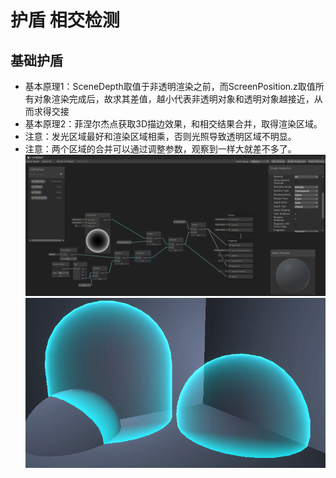 # 护盾 相交检测
## 基础护盾
* 基本原理1：SceneDepth取值于非透明渲染之前，而ScreenPosition.z取值所有对象渲染完成后，故求其差值，越小代表非透明对象和透明对象越接近，从而求得交接
* 基本原理2：菲涅尔杰点获取3D描边效果，和相交结果合并，取得渲染区域。
* 注意：发光区域最好和渲染区域相乘，否则光照导致透明区域不明显。
* 注意：两个区域的合并可以通过调整参数，观察到一样大就差不多了。
![ShaderGraph](./护盾特效.png)
![护盾效果](./护盾效果.png)
